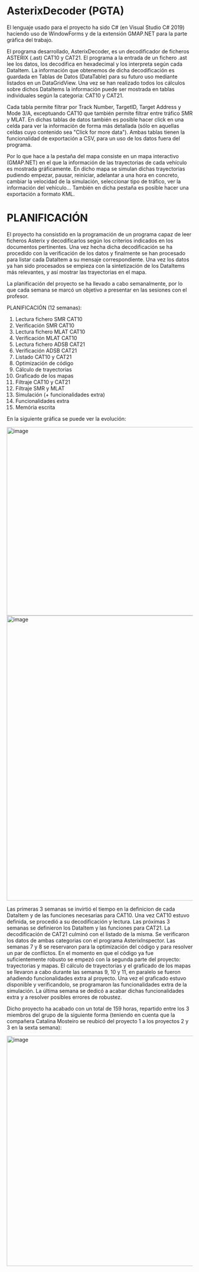 # AsterixDecoder (PGTA)

El lenguaje usado para el proyecto ha sido C# (en Visual Studio C# 2019) haciendo uso de WindowForms y de la extensión GMAP.NET para la parte gràfica del trabajo.

El programa desarrollado, AsterixDecoder, es un decodificador de ficheros ASTERIX (.ast) CAT10 y CAT21. El programa a la entrada de un fichero .ast lee los datos, los decodifica en hexadecimal y los interpreta según cada DataItem. La información que obtenemos de dicha decodificación es guardada en Tablas de Datos (DataTable) para su futuro uso mediante listados en un DataGridView. Una vez se han realizado todos los cálculos sobre dichos DataItems la información puede ser mostrada en tablas individuales según la categoria: CAT10 y CAT21.

Cada tabla permite filtrar por Track Number, TargetID, Target Address y Mode 3/A, exceptuando CAT10 que también permite filtrar entre tráfico SMR y MLAT. En dichas tablas de datos también es posible hacer click en una celda para ver la información de forma más detallada (sólo en aquellas celdas cuyo contenido sea "Click for more data"). Ambas tablas tienen la funcionalidad de exportación a CSV, para un uso de los datos fuera del programa.

Por lo que hace a la pestaña del mapa consiste en un mapa interactivo (GMAP.NET) en el que la información de las trayectorias de cada vehículo es mostrada gráficamente. En dicho mapa se simulan dichas trayectorias pudiendo empezar, pausar, reiniciar, adelantar a una hora en concreto, cambiar la velocidad de la simulación, seleccionar tipo de tráfico, ver la información del vehículo... También en dicha pestaña es posible hacer una exportación a formato KML.

# PLANIFICACIÓN

El proyecto ha consistido en la programación de un programa capaz de leer ficheros Asterix y decodificarlos según los criterios indicados en los documentos pertinentes. Una vez hecha dicha decodificación se ha procedido con la verificación de los datos y finalmente se han procesado para listar cada DataItem a su mensaje correspondiente. Una vez los datos ya han sido procesados se empieza con la sintetización de los DataItems más relevantes, y así mostrar las trayectorias en el mapa. 

La planificación del proyecto se ha llevado a cabo semanalmente, por lo que cada semana se marcó un objetivo a presentar en las sesiones con el profesor. 

PLANIFICACIÓN (12 semanas):

1. Lectura fichero SMR CAT10
2. Verificación SMR CAT10
3. Lectura fichero MLAT CAT10
4. Verificación MLAT CAT10
5. Lectura fichero ADSB CAT21
6. Verificación ADSB CAT21
7. Listado CAT10 y CAT21
8. Optimización de código
9. Cálculo de trayectorias
10. Graficado de los mapas
11. Filtraje CAT10 y CAT21
12. Filtraje SMR y MLAT
13. Simulación (+ funcionalidades extra)
14. Funcionalidades extra
15. Memória escrita

En la siguiente gráfica se puede ver la evolución:

<img width="509" alt="image" src="https://user-images.githubusercontent.com/73181261/206764583-4d294939-c126-4888-a839-7d75ec52b9c5.png">
<img width="770" alt="image" src="https://user-images.githubusercontent.com/73181261/206764272-a2856496-0bbd-4638-8b7e-fbbc65a8d6ec.png">

Las primeras 3 semanas se invirtió el tiempo en la definicion de cada DataItem y de las funciones necesarias para CAT10. Una vez CAT10 estuvo definida, se procedió a su decodificación y lectura. 
Las próximas 3 semanas se definieron los DataItem y las funciones para CAT21. La decodificación de CAT21 culminó con el listado de la misma. Se verificaron los datos de ambas categorias con el programa AsterixInspector. 
Las semanas 7 y 8 se reservaron para la optimización del código y para resolver un par de conflictos. En el momento en que el código ya fue suficientemente robusto se empezó con la segunda parte del proyecto: trayectorias y mapas.
El cálculo de trayectorias y el graficado de los mapas se llevaron a cabo durante las semanas 9, 10 y 11, en paralelo se fueron añadiendo funcionalidades extra al proyecto. Una vez el graficado estuvo disponible y verificandolo, se programaron las funcionalidades extra de la simulación.
La última semana se dedicó a acabar dichas funcionalidades extra y a resolver posibles errores de robustez.

Dicho proyecto ha acabado con un total de 159 horas, repartido entre los 3 miembros del grupo de la siguiente forma (teniendo en cuenta que la compañera Catalina Mosteiro se reubicó del proyecto 1 a los proyectos 2 y 3 en la sexta semana):

<img width="622" alt="image" src="https://user-images.githubusercontent.com/73181261/206767056-e2ffd50f-bc2f-4ee3-9922-6d46a38c3778.png">
